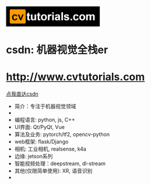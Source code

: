 <!-- _coverpage.md -->
<!-- 封面 -->

![网站域名](./assets/cvtutorials.png)

# csdn: 机器视觉全栈er
# http://www.cvtutorials.com

[点我直达csdn](https://blog.csdn.net/qq_42322191)

- 简介：专注于机器视觉领域
- 
- 编程语言: python, js, C++
- UI界面: Qt/PyQt, Vue
- 算法及业务: pytorch/tf2, opencv-python
- web框架: flask/Django  
- 相机: 工业相机, realsense, k4a
- 边缘: jetson系列
- 智能视频处理：deepstream, dl-stream
- 其他(仅限简单使用): XR, 语音识别
- 
